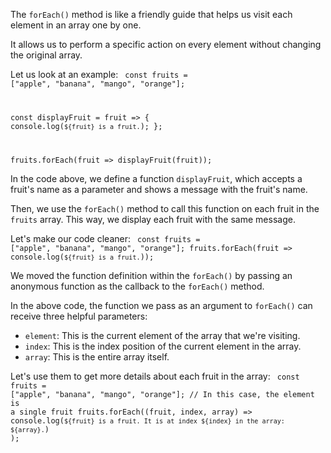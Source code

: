 The `forEach()` method is like
a friendly guide that helps us
visit each element in an array
one by one.

It allows us to perform a specific
action on every element without
changing the original array.

Let us look at an example:
<codeblock language="javascript" type="lesson">
<code>
const fruits = ["apple", "banana", "mango", "orange"];

const displayFruit = fruit => {
  console.log(`${fruit} is a fruit.`);
};

fruits.forEach(fruit => displayFruit(fruit));
</code>
</codeblock>

In the code above, we define
a function `displayFruit`,
which accepts a fruit's name
as a parameter and shows a
message with the fruit's name.

Then, we use the `forEach()` method
to call this function on each fruit
in the `fruits` array.
This way, we display each fruit with
the same message.

Let's make our code cleaner:
<codeblock language="javascript" type="lesson">
<code>
const fruits = ["apple", "banana", "mango", "orange"];
fruits.forEach(fruit => console.log(`${fruit} is a fruit.`));
</code>
</codeblock>

We moved the function definition
within the `forEach()` by passing an
anonymous function as the callback
to the `forEach()` method.

In the above code, the function we pass
as an argument to `forEach()` can receive
three helpful parameters:
- `element`: This is the current element
  of the array that we're visiting.
- `index`: This is the index position of
  the current element in the array.
- `array`: This is the entire array itself.

Let's use them to get more details about
each fruit in the array:
<codeblock language="javascript" type="lesson">
<code>
const fruits = ["apple", "banana", "mango", "orange"];
// In this case, the element is a single fruit
fruits.forEach((fruit, index, array) =>
  console.log(`${fruit} is a fruit. It is at index ${index} in the array: ${array}.`)
);
</code>
</codeblock>
